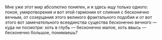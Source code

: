 Мне уже этот мир абсолютно понятен, и я здесь ищу только одного: покоя, умиротворения и вот этой гармонии от слияния с бесконечно вечным, от созерцания этого великого фрактального подобия и от вот этого вот замечательного всеединства существа бесконечно вечного — куда ни посмотри: хоть в глубь — бесконечно малое, хоть ввысь — бесконечно большое, понимаешь?
